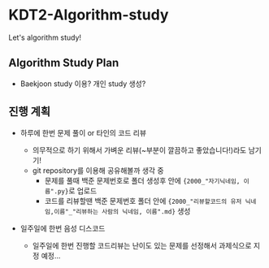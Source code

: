 # KDT2-Algorithm-study
Let's algorithm study!

## Algorithm Study Plan

-   Baekjoon study 이용? 개인 study 생성?


## 진행 계획

-   하루에 한번 문제 풀이 or 타인의 코드 리뷰
    +   의무적으로 하기 위해서 가벼운 리뷰(~부분이 깔끔하고 좋았습니다!)라도 남기기!  
    +   git repository를 이용해 공유해볼까 생각 중
        *   문제를 풀때 백준 문제번호로 폴더 생성후 안에 `{2000_"자기닉네임, 이름".py}`로 업로드
        *   코드를 리뷰할땐 백준 문제번호 폴더 안에 
        `{2000_"리뷰할코드의 유저 닉네임,이름"_"리뷰하는 사람의 닉네임, 이름".md}` 생성

-   일주일에 한번 음성 디스코드
    +   일주일에 한번 진행할 코드리뷰는 난이도 있는 문제를 선정해서 과제식으로 지정 예정...


